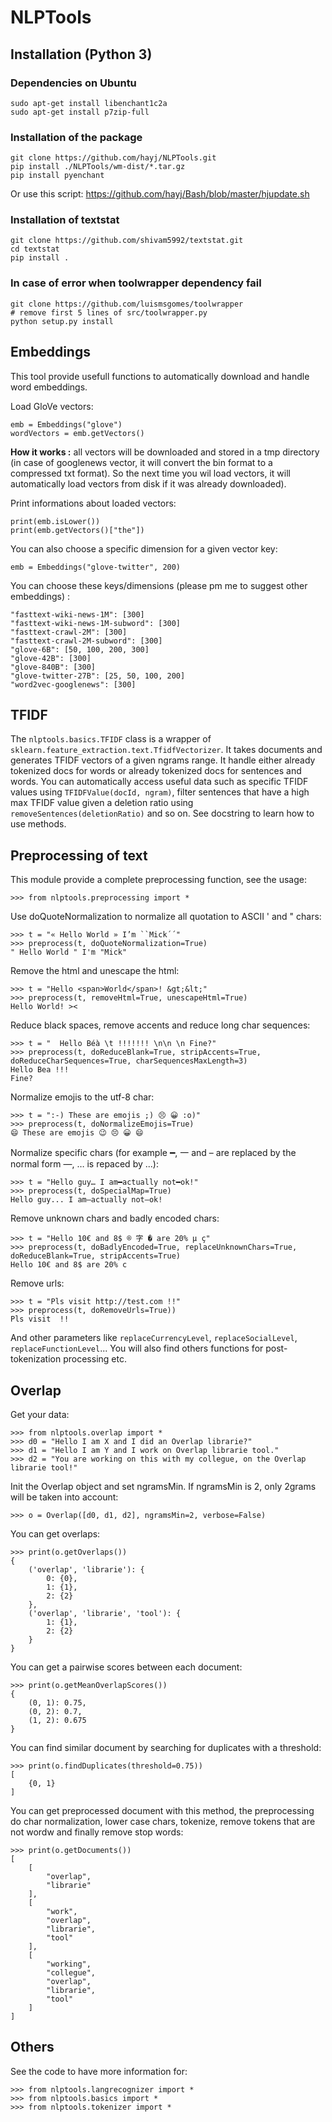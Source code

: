 
# NLPTools



## Installation (Python 3)

### Dependencies on Ubuntu

	sudo apt-get install libenchant1c2a
	sudo apt-get install p7zip-full

### Installation of the package

	git clone https://github.com/hayj/NLPTools.git
	pip install ./NLPTools/wm-dist/*.tar.gz
	pip install pyenchant

Or use this script: <https://github.com/hayj/Bash/blob/master/hjupdate.sh>

### Installation of textstat

	git clone https://github.com/shivam5992/textstat.git
	cd textstat
	pip install .

### In case of error when toolwrapper dependency fail

	git clone https://github.com/luismsgomes/toolwrapper
	# remove first 5 lines of src/toolwrapper.py
	python setup.py install

## Embeddings

This tool provide usefull functions to automatically download and handle word embeddings.

Load GloVe vectors:

	emb = Embeddings("glove")
	wordVectors = emb.getVectors()

**How it works :** all vectors will be downloaded and stored in a tmp directory (in case of googlenews vector, it will convert the bin format to a compressed txt format). So the next time you wil load vectors, it will automatically load vectors from disk if it was already downloaded).

Print informations about loaded vectors:

	print(emb.isLower())
	print(emb.getVectors()["the"])

You can also choose a specific dimension for a given vector key:

	emb = Embeddings("glove-twitter", 200)

You can choose these keys/dimensions (please pm me to suggest other embeddings) :

	"fasttext-wiki-news-1M": [300]
	"fasttext-wiki-news-1M-subword": [300]
	"fasttext-crawl-2M": [300]
	"fasttext-crawl-2M-subword": [300]
	"glove-6B": [50, 100, 200, 300]
	"glove-42B": [300]
	"glove-840B": [300]
	"glove-twitter-27B": [25, 50, 100, 200]
	"word2vec-googlenews": [300]

## TFIDF

The `nlptools.basics.TFIDF` class is a wrapper of `sklearn.feature_extraction.text.TfidfVectorizer`. It takes documents and generates TFIDF vectors of a given ngrams range. It handle either already tokenized docs for words or already tokenized docs for sentences and words. You can automatically access useful data such as specific TFIDF values using `TFIDFValue(docId, ngram)`, filter sentences that have a high max TFIDF value given a deletion ratio using `removeSentences(deletionRatio)` and so on. See docstring to learn how to use methods.

## Preprocessing of text

This module provide a complete preprocessing function, see the usage:

	>>> from nlptools.preprocessing import *

Use doQuoteNormalization to normalize all quotation to ASCII ' and " chars:

	>>> t = "« Hello World » I’m ``Mick´´"
	>>> preprocess(t, doQuoteNormalization=True)
	" Hello World " I'm "Mick"

Remove the html and unescape the html:

	>>> t = "Hello <span>World</span>! &gt;&lt;"
	>>> preprocess(t, removeHtml=True, unescapeHtml=True)
	Hello World! ><

Reduce black spaces, remove accents and reduce long char sequences:

	>>> t = "  Hello Béà \t !!!!!!! \n\n \n Fine?"
	>>> preprocess(t, doReduceBlank=True, stripAccents=True, doReduceCharSequences=True, charSequencesMaxLength=3)
	Hello Bea !!!
	Fine?

Normalize emojis to the utf-8 char:

	>>> t = ":-) These are emojis ;) 😣 😀 :o)"
	>>> preprocess(t, doNormalizeEmojis=True)
	😄 These are emojis 😉 😣 😀 😄

Normalize specific chars (for example ━, 一 and – are replaced by the normal form —, … is repaced by ...):

	>>> t = "Hello guy… I am━actually not━ok!"
	>>> preprocess(t, doSpecialMap=True)
	Hello guy... I am—actually not—ok!

Remove unknown chars and badly encoded chars:

	>>> t = "Hello 10€ and 8$ ® 字 � are 20% µ ç"
	>>> preprocess(t, doBadlyEncoded=True, replaceUnknownChars=True, doReduceBlank=True, stripAccents=True)
	Hello 10€ and 8$ are 20% c

Remove urls:

	>>> t = "Pls visit http://test.com !!"
	>>> preprocess(t, doRemoveUrls=True))
	Pls visit  !!

And other parameters like `replaceCurrencyLevel`, `replaceSocialLevel`, `replaceFunctionLevel`... You will also find others functions for post-tokenization processing etc.

## Overlap

Get your data:

	>>> from nlptools.overlap import *
    >>> d0 = "Hello I am X and I did an Overlap librarie?"
    >>> d1 = "Hello I am Y and I work on Overlap librarie tool."
    >>> d2 = "You are working on this with my collegue, on the Overlap librarie tool!"

Init the Overlap object and set ngramsMin. If ngramsMin is 2, only 2grams will be taken into account:

    >>> o = Overlap([d0, d1, d2], ngramsMin=2, verbose=False)

You can get overlaps:

    >>> print(o.getOverlaps())
    {
		('overlap', 'librarie'): {
			0: {0},
			1: {1},
			2: {2}
		},
		('overlap', 'librarie', 'tool'): {
			1: {1},
			2: {2}
		}
	}

You can get a pairwise scores between each document:

    >>> print(o.getMeanOverlapScores())
    {
		(0, 1): 0.75,
		(0, 2): 0.7,
		(1, 2): 0.675
	}

You can find similar document by searching for duplicates with a threshold:

    >>> print(o.findDuplicates(threshold=0.75))
    [
		{0, 1}
	]

You can get preprocessed document with this method, the preprocessing do char normalization, lower case chars, tokenize, remove tokens that are not wordw and finally remove stop words:

    >>> print(o.getDocuments())
    [
		[
			"overlap",
			"librarie"
		],
		[
			"work",
			"overlap",
			"librarie",
			"tool"
		],
		[
			"working",
			"collegue",
			"overlap",
			"librarie",
			"tool"
		]
	]

## Others

See the code to have more information for:

	>>> from nlptools.langrecognizer import *
	>>> from nlptools.basics import *
	>>> from nlptools.tokenizer import *